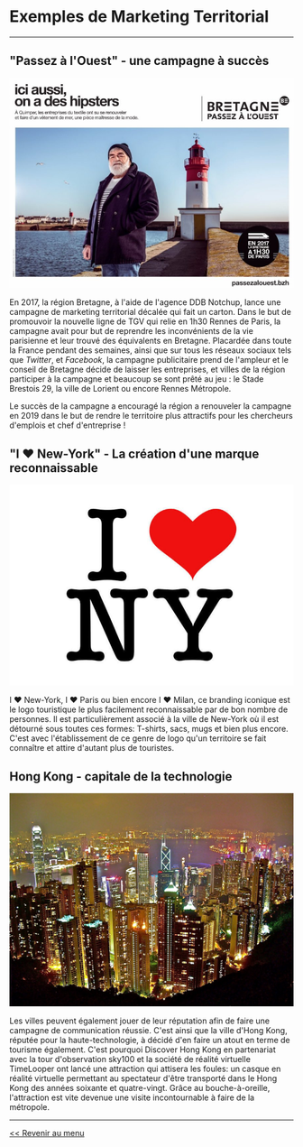 # Exemples de Marketing Territorial
---------------------------------------


## "Passez à l'Ouest" - une campagne à succès
![illustration passez à l'ouest](pics/passezalouest.jpg)

En 2017, la région Bretagne, à l'aide de l'agence DDB Notchup, lance une campagne de marketing territorial décalée qui fait un carton. Dans le but de promouvoir la nouvelle ligne de TGV qui relie en 1h30 Rennes de Paris, la campagne avait pour but de reprendre les inconvénients de la vie parisienne et leur trouvé des équivalents en Bretagne. Placardée dans toute la France pendant des semaines, ainsi que sur tous les réseaux sociaux tels que *Twitter*, et *Facebook*, la campagne publicitaire prend de l'ampleur et le conseil de Bretagne décide de laisser les entreprises, et villes de la région participer à la campagne et beaucoup se sont prêté au jeu : le Stade Brestois 29, la ville de Lorient ou encore Rennes Métropole. 

Le succès de la campagne a encouragé la région a renouveler la campagne en 2019 dans le but de rendre le territoire plus attractifs pour les chercheurs d'emplois et chef d'entreprise !

## "I ♥️ New-York" - La création d'une marque reconnaissable
![I love ny logo](pics/iloveny.jpg)

I ♥️ New-York, I ♥️ Paris ou bien encore I ♥️ Milan, ce branding iconique est le logo touristique le plus facilement reconnaissable par de bon nombre de personnes. Il est particulièrement associé à la ville de New-York où il est détourné sous toutes ces formes: T-shirts, sacs, mugs et bien plus encore. C'est avec l'établissement de ce genre de logo qu'un territoire se fait connaître et attire d'autant plus de touristes. 

## Hong Kong - capitale de la technologie
![Hong Kong](pics/hongkong.JPG)

Les villes peuvent également jouer de leur réputation afin de faire une campagne de communication réussie. C'est ainsi que la ville d'Hong Kong, réputée pour la haute-technologie, à décidé d'en faire un atout en terme de tourisme également. C'est pourquoi Discover Hong Kong en partenariat avec la tour d'observation sky100 et la société de réalité virtuelle TimeLooper ont lancé une attraction qui attisera les foules: un casque en réalité virtuelle permettant au spectateur d'être transporté dans le Hong Kong des années soixante et quatre-vingt. Grâce au bouche-à-oreille, l'attraction est vite devenue une visite incontournable à faire de la métropole. 

------------------------------------------------------------------------------------------------
[<< Revenir au menu](index.md)
